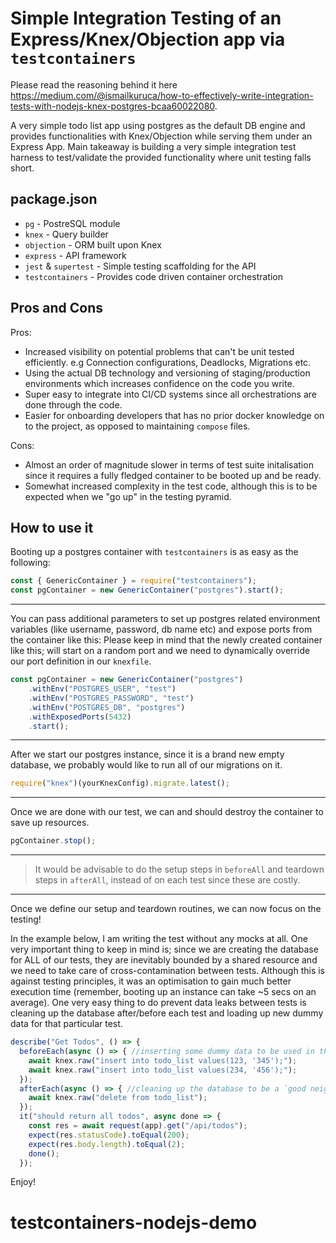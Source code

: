 # Simple Integration Testing of an Express/Knex/Objection app via `testcontainers`

Please read the reasoning behind it here https://medium.com/@ismailkuruca/how-to-effectively-write-integration-tests-with-nodejs-knex-postgres-bcaa60022080.

A very simple todo list app using postgres as the default DB engine and provides functionalities with Knex/Objection while serving them under an Express App.
Main takeaway is building a very simple integration test harness to test/validate the provided functionality where unit testing falls short.

## package.json

- `pg` - PostreSQL module
- `knex` - Query builder
- `objection` - ORM built upon Knex
- `express` - API framework
- `jest` & `supertest` - Simple testing scaffolding for the API
- `testcontainers` - Provides code driven container orchestration

## Pros and Cons

Pros:

- Increased visibility on potential problems that can't be unit tested efficiently. e.g Connection configurations, Deadlocks, Migrations etc.
- Using the actual DB technology and versioning of staging/production environments which increases confidence on the code you write.
- Super easy to integrate into CI/CD systems since all orchestrations are done through the code.
- Easier for onboarding developers that has no prior docker knowledge on to the project, as opposed to maintaining `compose` files.

Cons:

- Almost an order of magnitude slower in terms of test suite initalisation since it requires a fully fledged container to be booted up and be ready.
- Somewhat increased complexity in the test code, although this is to be expected when we "go up" in the testing pyramid.

## How to use it

Booting up a postgres container with `testcontainers` is as easy as the following:

```javascript
const { GenericContainer } = require("testcontainers");  
const pgContainer = new GenericContainer("postgres").start();
```

---

You can pass additional parameters to set up postgres related environment variables (like username, password, db name etc) and expose ports from the container like this:
Please keep in mind that the newly created container like this; will start on a random port and we need to dynamically override our port definition in our `knexfile`.

```javascript
const pgContainer = new GenericContainer("postgres")  
    .withEnv("POSTGRES_USER", "test")  
    .withEnv("POSTGRES_PASSWORD", "test")  
    .withEnv("POSTGRES_DB", "postgres")  
    .withExposedPorts(5432)  
    .start();  
```

---

After we start our postgres instance, since it is a brand new empty database, we probably would like to run all of our migrations on it.

```javascript
require("knex")(yourKnexConfig).migrate.latest();
```

---

Once we are done with our test, we can and should destroy the container to save up resources.

```javascript
pgContainer.stop();
```

---

> It would be advisable to do the setup steps in `beforeAll` and teardown steps in `afterAll`, instead of on each test since these are costly.

---

Once we define our setup and teardown routines, we can now focus on the testing!

In the example below, I am writing the test without any mocks at all. 
One very important thing to keep in mind is; since we are creating the database for ALL of our tests, they are inevitably bounded by a shared resource and we need to take care of cross-contamination between tests.
Although this is against testing principles, it was an optimisation to gain much better execution time (remember, booting up an instance can take ~5 secs on an average).
One very easy thing to do prevent data leaks between tests is cleaning up the database after/before each test and loading up new dummy data for that particular test.

```javascript
describe("Get Todos", () => {  
  beforeEach(async () => { //inserting some dummy data to be used in the following test.  
    await knex.raw("insert into todo_list values(123, '345');");  
    await knex.raw("insert into todo_list values(234, '456');");  
  });  
  afterEach(async () => { //cleaning up the database to be a `good neighbour` and prevent cross contamination between tests.  
    await knex.raw("delete from todo_list");  
  });  
  it("should return all todos", async done => {  
    const res = await request(app).get("/api/todos");  
    expect(res.statusCode).toEqual(200);  
    expect(res.body.length).toEqual(2);  
    done();  
  });  
```

Enjoy!

# testcontainers-nodejs-demo
